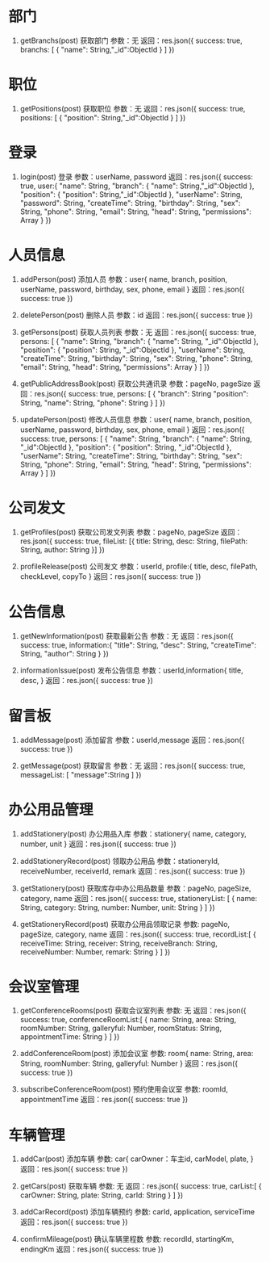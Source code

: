 # 部门
1. getBranchs(post) 获取部门
    参数：无
    返回：res.json({
            success: true,
            branchs: [
                {
                    "name": String,"_id":ObjectId
                }
            ]
        })

# 职位
1. getPositions(post) 获取职位
    参数：无
    返回：res.json({
            success: true,
            positions: [
                {
                    "position": String,"_id":ObjectId
                }
            ]
        })

# 登录
1. login(post) 登录
    参数：userName, password
    返回：res.json({
            success: true,
            user:{
                "name": String,
                "branch": {
                    "name": String,"_id":ObjectId
                },
                "position": {
                    "position": String,"_id":ObjectId
                },
                "userName": String,
                "password": String,
                "createTime": String,
                "birthday": String,
                "sex": String,
                "phone": String,
                "email": String,
                "head": String,
                "permissions": Array
            }
        })

# 人员信息
1. addPerson(post) 添加人员
    参数：user{
            name,
            branch,
            position,
            userName,
            password,
            birthday,
            sex,
            phone,
            email
        }
    返回：res.json({
            success: true
        })

2. deletePerson(post) 删除人员
    参数：id
    返回：res.json({
             success: true
        })

3. getPersons(post) 获取人员列表
    参数：无
    返回：res.json({
            success: true,
            persons: [
                {
                    "name": String,
                    "branch": {
                        "name": String,
                        "_id":ObjectId
                    },
                    "position": {
                        "position": String,
                        "_id":ObjectId
                    },
                    "userName": String,
                    "createTime": String,
                    "birthday": String,
                    "sex": String,
                    "phone": String,
                    "email": String,
                    "head": String,
                    "permissions": Array
                }
            ]
        })

4. getPublicAddressBook(post) 获取公共通讯录
    参数：pageNo, pageSize
    返回：res.json({
            success: true,
            persons: [
                {
                    "branch": String
                    "position": String,
                    "name": String,
                    "phone": String
                }
            ]
        })

5. updatePerson(post) 修改人员信息
    参数：user{
            name,
            branch,
            position,
            userName,
            password,
            birthday,
            sex,
            phone,
            email
        }
    返回：res.json({
            success: true,
            persons: [
                {
                    "name": String,
                    "branch": {
                        "name": String,
                        "_id":ObjectId
                    },
                    "position": {
                        "position": String,
                        "_id":ObjectId
                    },
                    "userName": String,
                    "createTime": String,
                    "birthday": String,
                    "sex": String,
                    "phone": String,
                    "email": String,
                    "head": String,
                    "permissions": Array
                }
            ]
        })

# 公司发文
1. getProfiles(post) 获取公司发文列表
    参数：pageNo, pageSize
    返回：res.json({
            success: true,
            fileList: [{
                title: String,
                desc: String,
                filePath: String,
                author: String
            }]
        })

2. profileRelease(post) 公司发文
    参数：userId, profile:{
            title,
            desc,
            filePath,
            checkLevel,
            copyTo
        }
    返回：res.json({
            success: true
        })

# 公告信息
1. getNewInformation(post) 获取最新公告
    参数：无
    返回：res.json({
            success: true,
            information:{
                "title": String,
                "desc": String,
                "createTime": String,
                "author": String
            }
        })

2. informationIssue(post) 发布公告信息
    参数：userId,information{
            title,
            desc,
        }
    返回：res.json({
            success: true
        })

# 留言板
1. addMessage(post) 添加留言
    参数：userId,message
    返回：res.json({
            success: true
        })

2. getMessage(post) 获取留言
    参数：无
    返回：res.json({
            success: true,
            messageList: [
                "message":String
            ]
        })

# 办公用品管理
1. addStationery(post) 办公用品入库
    参数：stationery{
            name,
            category,
            number,
            unit
        }
    返回：res.json({
            success: true
        })

2. addStationeryRecord(post) 领取办公用品
    参数：stationeryId, receiveNumber, receiverId, remark
    返回：res.json({
            success: true
        })

3. getStationery(post) 获取库存中办公用品数量
    参数：pageNo, pageSize, category, name
    返回：res.json({
            success: true,
            stationeryList: [
                {
                    name: String,
                    category: String,
                    number: Number,
                    unit: String
                }
            ]
        })

4. getStationeryRecord(post) 获取办公用品领取记录
    参数: pageNo, pageSize, category, name
    返回：res.json({
            success: true,
            recordList:[
                {
                    receiveTime: String,
                    receiver: String,
                    receiveBranch: String,
                    receiveNumber: Number,
                    remark: String
                }
            ]
        })

# 会议室管理
1. getConferenceRooms(post) 获取会议室列表
    参数: 无
    返回：res.json({
            success: true,
            conferenceRoomList:[
                {
                    name: String,
                    area: String,
                    roomNumber: String,
                    galleryful: Number,
                    roomStatus: String,
                    appointmentTime: String
                }
            ]
        })

2. addConferenceRoom(post) 添加会议室
    参数: room{
        name: String,
        area: String,
        roomNumber: String,
        galleryful: Number
    }
    返回：res.json({
            success: true
        })

3. subscribeConferenceRoom(post) 预约使用会议室
    参数: roomId, appointmentTime
    返回：res.json({
            success: true
        })

# 车辆管理
1. addCar(post) 添加车辆
    参数: car{
        carOwner：车主id,
        carModel,
        plate,
    }
    返回：res.json({
            success: true
        })

2. getCars(post) 获取车辆
    参数: 无
    返回：res.json({
            success: true,
            carList:[
                {
                    carOwner: String,
                    plate: String,
                    carId: String
                }
            ]
        })

3. addCarRecord(post) 添加车辆预约
    参数: carId, application, serviceTime
    返回：res.json({
            success: true
        })

4. confirmMileage(post) 确认车辆里程数
    参数: recordId, startingKm, endingKm
    返回：res.json({
            success: true
        })